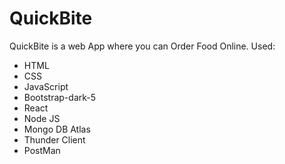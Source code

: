 <h1>QuickBite</h1>

<p>
    QuickBite is a web App where you can Order Food Online.
    Used:
    <ul>
        <li>HTML</li>
        <li>CSS</li>
        <li>JavaScript</li>
        <li>Bootstrap-dark-5</li>
        <li>React</li>
        <li>Node JS</li>
        <li>Mongo DB Atlas</li>
        <li>Thunder Client</li>
        <li>PostMan</li>
    </ul>
</p>
